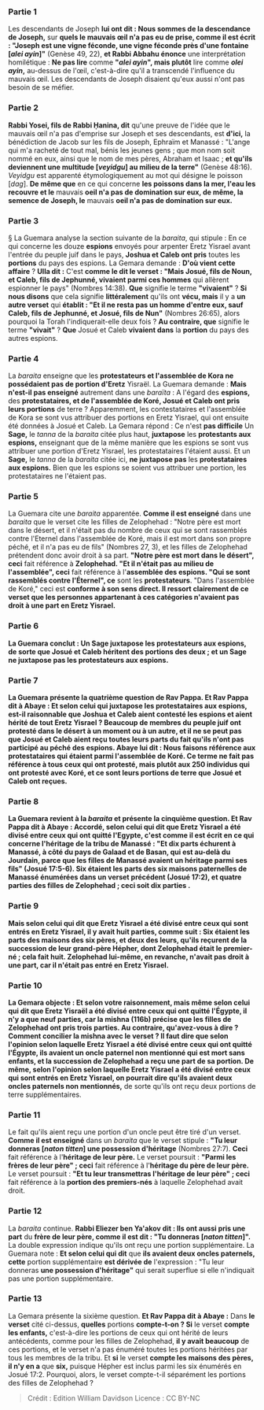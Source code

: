 
### Partie 1
Les descendants de Joseph <b>lui ont dit : Nous sommes de la descendance de Joseph,</b> sur <b>quels le mauvais œil n'a pas eu de prise, comme il est écrit : "Joseph est une vigne féconde, une vigne féconde près d'une fontaine [<i>alei ayin</i>]"</b> (Genèse 49, 22), <b>et Rabbi Abbahu énonce</b> une interprétation homilétique : <b>Ne pas lire</b> comme <b>"<i>alei ayin</i>", mais plutôt</b> lire comme <b><i>olei ayin</i>,</b> au-dessus de l'œil, c'est-à-dire qu'il a transcendé l'influence du mauvais œil. Les descendants de Joseph disaient qu'eux aussi n'ont pas besoin de se méfier.

### Partie 2
<b>Rabbi Yosei, fils de Rabbi Ḥanina, dit</b> qu'une preuve de l'idée que le mauvais œil n'a pas d'emprise sur Joseph et ses descendants, est <b>d'ici,</b> la bénédiction de Jacob sur les fils de Joseph, Ephraïm et Manassé : "L'ange qui m'a racheté de tout mal, bénis les jeunes gens ; que mon nom soit nommé en eux, ainsi que le nom de mes pères, Abraham et Isaac ; <b>et qu'ils deviennent une multitude [<i>veyidgu</i>] au milieu de la terre"</b> (Genèse 48:16). <i>Veyidgu</i> est apparenté étymologiquement au mot qui désigne le poisson [<i>dag</i>]. <b>De même que</b> en ce qui concerne <b>les poissons dans la mer, l'eau les recouvre et le</b> mauvais <b>oeil n'a pas de domination sur eux, de même, la semence de Joseph, le</b> mauvais <b>oeil n'a pas de domination sur eux.</b>

### Partie 3
§ La Guemara analyse la section suivante de la <i>baraita</i>, qui stipule : En ce qui concerne les douze <b>espions</b> envoyés pour arpenter Eretz Yisrael avant l'entrée du peuple juif dans le pays, <b>Joshua et Caleb ont pris</b> toutes les <b>portions</b> du pays des espions. La Gemara demande : <b>D'où vient cette affaire</b> ? <b>Ulla dit :</b> C'est <b>comme le dit le verset : "Mais Josué, fils de Noun, et Caleb, fils de Jephunné, vivaient parmi ces hommes</b> qui allèrent espionner le pays" (Nombres 14:38). <b>Que</b> signifie le terme <b>"vivaient"</b> ? <b>Si nous disons</b> que cela signifie <b>littéralement</b> qu'ils ont <b>vécu, mais</b> il y a <b>un autre verset</b> qui <b>établit : "Et il ne resta pas un homme d'entre eux, sauf Caleb, fils de Jephunné, et Josué, fils de Nun"</b> (Nombres 26:65), alors pourquoi la Torah l'indiquerait-elle deux fois ? <b>Au contraire, que</b> signifie le terme <b>"vivait"</b> ? <b>Que</b> Josué et Caleb <b>vivaient dans</b> la <b>portion</b> du pays des autres espions.

### Partie 4
La <i>baraita</i> enseigne que les <b>protestateurs et l'assemblée de Kora ne possédaient pas de portion d'Eretz</b> Yisraël. La Guemara demande : <b>Mais n'est-il pas enseigné</b> autrement dans une <i>baraïta</i> : A l'égard des <b>espions,</b> des <b>protestataires, et de l'assemblée de Koré, Josué et Caleb ont pris leurs portions</b> de terre ? Apparemment, les contestataires et l'assemblée de Kora se sont vus attribuer des portions en Eretz Yisrael, qui ont ensuite été données à Josué et Caleb. La Gemara répond : Ce n'est <b>pas difficile</b> Un <b>Sage,</b> le <i>tanna</i> de la <i>baraita</i> citée plus haut, <b>juxtapose</b> les <b>protestants aux espions,</b> enseignant que de la même manière que les espions se sont vus attribuer une portion d'Eretz Yisrael, les protestataires l'étaient aussi. Et un <b>Sage,</b> le <i>tanna</i> de la <i>baraita</i> citée ici, <b>ne juxtapose pas</b> les <b>protestataires aux espions.</b> Bien que les espions se soient vus attribuer une portion, les protestataires ne l'étaient pas.

### Partie 5
La Guemara cite une <i>baraita</i> apparentée. <b>Comme il est enseigné</b> dans une <i>baraita</i> que le verset cite les filles de Zelophehad : "Notre père est mort dans le désert, et il n'était pas du nombre de ceux qui se sont rassemblés contre l'Eternel dans l'assemblée de Koré, mais il est mort dans son propre péché, et il n'a pas eu de fils" (Nombres 27, 3), et les filles de Zelophehad prétendent donc avoir droit à sa part. <b>"Notre père est mort dans le désert", ceci</b> fait référence à <b>Zelophehad. "Et il n'était pas au milieu de l'assemblée", ceci</b> fait référence à l'<b>assemblée des espions. "Qui se sont rassemblés contre l'Éternel", ce</b> sont les <b>protestateurs</b>. "Dans l'assemblée de Koré,"</b> ceci est <b>conforme à son <b>sens direct.</b> Il ressort clairement de ce verset que les personnes appartenant à ces catégories n'avaient pas droit à une part en Eretz Yisrael.

### Partie 6
La Guemara conclut : Un <b>Sage juxtapose</b> les <b>protestateurs aux espions,</b> de sorte que Josué et Caleb héritent des portions des deux ; <b>et</b> un <b>Sage ne juxtapose pas</b> les <b>protestateurs aux espions.</b>

### Partie 7
La Guemara présente la quatrième question de Rav Pappa. <b>Et Rav Pappa dit à Abaye : Et selon celui qui juxtapose</b> les <b>protestataires aux espions,</b> est-il raisonnable que <b>Joshua et Caleb aient contesté</b> les espions <b>et aient hérité de tout Eretz Yisrael ?</b> Beaucoup de membres du peuple juif ont protesté dans le désert à un moment ou à un autre, et il ne se peut pas que Josué et Caleb aient reçu toutes leurs parts du fait qu'ils n'ont pas participé au péché des espions. Abaye <b>lui dit : Nous faisons référence</b> aux <b>protestataires qui étaient parmi l'assemblée de Koré.</b> Ce terme ne fait pas référence à tous ceux qui ont protesté, mais plutôt aux 250 individus qui ont protesté avec Koré, et ce sont leurs portions de terre que Josué et Caleb ont reçues.

### Partie 8
La Guemara revient à la <i>baraita</i> et présente la cinquième question. <b>Et Rav Pappa dit à Abaye : Accordé, selon celui qui dit</b> que <b>Eretz</b> Yisrael <b>a été divisé entre ceux qui ont quitté l'Egypte, c'est comme il est écrit</b> en ce qui concerne l'héritage de la tribu de Manassé : <b>"Et dix parts échurent à Manassé,</b> à côté du pays de Galaad et de Basan, qui est au-delà du Jourdain, parce que les filles de Manassé avaient un héritage parmi ses fils" (Josué 17:5-6). <b>Six</b> étaient les parts <b>des six maisons paternelles</b> de Manassé énumérées dans un verset précédent (Josué 17:2), <b>et quatre</b> parties <b>des</b> filles de Zelophehad ; <b>ceci</b> soit <b>dix</b> parties .

### Partie 9
<b>Mais selon celui qui dit</b> que Eretz Yisrael a été divisé <b>entre</b> ceux <b>qui sont entrés en Eretz</b> Yisrael, <b>il y avait huit</b> parties, comme suit : <b>Six</b> étaient les parts <b>des maisons des six pères, et deux des leurs,</b> qu'ils reçurent de la succession de leur grand-père Hépher, dont Zelophehad était le premier-né ; <b>cela</b> fait <b>huit.</b> Zelophehad lui-même, en revanche, n'avait pas droit à une part, car il n'était pas entré en Eretz Yisrael.

### Partie 10
La Gemara objecte : <b>Et selon votre raisonnement, mais</b> même <b>selon celui qui dit</b> que <b>Eretz</b> Yisraël <b>a été divisé entre ceux qui ont quitté l'Égypte, il n'y a</b> que <b>neuf</b> parties, car la mishna (116b) précise que les filles de Zelophehad ont pris trois parties. <b>Au contraire, qu'avez-vous à dire ?</b> Comment concilier la mishna avec le verset ? Il faut dire que selon l'opinion selon laquelle Eretz Yisrael a été divisé entre ceux qui ont quitté l'Égypte, <b>ils avaient un</b> <b>oncle paternel</b> non mentionné qui est mort sans enfants, et la succession de Zelophehad a reçu une part de sa portion. <b>De même,</b> selon l'opinion selon laquelle Eretz Yisrael a été divisé entre ceux qui sont entrés en Eretz Yisrael, on pourrait dire qu'ils avaient deux</b> <b>oncles paternels non mentionnés,</b> de sorte qu'ils ont reçu deux portions de terre supplémentaires.

### Partie 11
Le fait qu'ils aient reçu une portion d'un oncle peut être tiré d'un verset. <b>Comme il est enseigné</b> dans un <i>baraita</i> que le verset stipule : <b>"Tu leur donneras [<i>naton titten</i>] une possession d'héritage</b> (Nombres 27:7). <b>Ceci</b> fait référence à l'<b>héritage de leur père.</b> Le verset poursuit : <b>"Parmi les frères de leur père" ; ceci</b> fait référence à l'<b>héritage du père de leur père.</b> Le verset poursuit : <b>"Et tu leur transmettras l'héritage de leur père" ; ceci</b> fait référence à la <b>portion des premiers-nés</b> à laquelle Zelophehad avait droit.

### Partie 12
La <i>baraita</i> continue. <b>Rabbi Eliezer ben Ya'akov dit : Ils ont aussi pris une part</b> du <b>frère de leur père, comme il est dit : "Tu donneras [<i>naton titten</i>]". </b> La double expression indique qu'ils ont reçu une portion supplémentaire. La Guemara note : <b>Et selon celui qui dit</b> que <b>ils avaient deux oncles paternels, cette</b> portion supplémentaire <b>est dérivée de</b> l'expression : "Tu leur donneras <b>une possession d'héritage"</b> qui serait superflue si elle n'indiquait pas une portion supplémentaire.

### Partie 13
La Gemara présente la sixième question. <b>Et Rav Pappa dit à Abaye :</b> Dans <b>le verset</b> cité ci-dessus, <b>quelles</b> portions <b>compte-t-on ? Si</b> le verset <b>compte les enfants,</b> c'est-à-dire les portions de ceux qui ont hérité de leurs antécédents, comme pour les filles de Zelophehad, <b>il y avait beaucoup</b> de ces portions, et le verset n'a pas énuméré toutes les portions héritées par tous les membres de la tribu. Et <b>si</b> le verset <b>compte les maisons des pères, il n'y en a</b> que <b>six,</b> puisque Hépher est inclus parmi les six énumérés en Josué 17:2. Pourquoi, alors, le verset compte-t-il séparément les portions des filles de Zelophehad ?

>Crédit : Edition William Davidson
>Licence : CC BY-NC